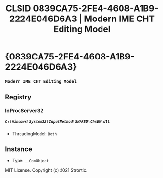﻿---
title: "CLSID 0839CA75-2FE4-4608-A1B9-2224E046D6A3 | Modern IME CHT Editing Model"
excerpt: What is COM-Object CLSID 0839CA75-2FE4-4608-A1B9-2224E046D6A3?
---

# {0839CA75-2FE4-4608-A1B9-2224E046D6A3}

### `Modern IME CHT Editing Model`

## Registry


### InProcServer32

##### `C:\Windows\System32\InputMethod\SHARED\ChxEM.dll`
* ThreadingModel: `Both`

## Instance

* Type: `__ComObject`

MIT License. Copyright (c) 2021 Strontic.


